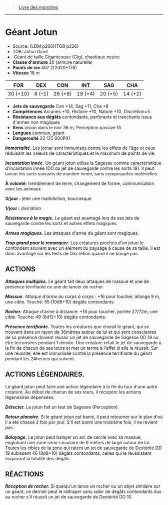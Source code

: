 ﻿> [Livre des monstres](tome_of_beasts.md)

---

# Géant Jotun

- Source: (LDM p206)(TOB p226)
- TOB: Jotun Giant
-  Géant de taille Gigantesque (Gig), chaotique neutre
- **Classe d'armure** 20 (armure naturelle)
- **Points de vie** 407 (22d20+176)
- **Vitesse** 18 m

|FOR|DEX|CON|INT|SAG|CHA|
|---|---|---|---|---|---|
|30 (+10)|8 (–1)|26 (+8)|18 (+4)|20 (+5)|14 (+2)|

- **Jets de sauvegarde** Con +14, Sag +11, Cha +8
- **Compétences** Arcanes +10, Histoire +10, Nature +10, Discrétion+5
- **Résistance aux dégâts** contondants, perforants et tranchants issus d'armes non magiques
- **Sens** vision dans le noir 36 m, Perception passive 15
- **Langues** commun, géant
- **Dangerosité** 22 (25 000PX)

**_Immortalité._** Les jotnar sont immunisés contre les effets de l'âge et ceux réduisant les valeurs de caractéristiques et le maximum de points de vie.

**_Incantation innée._** Un géant jotun utilise la Sagesse comme caractéristique d'incantation innée (DD du jet de sauvegarde contre les sorts 19). Il peut lancer les sorts suivants de manière innée, sans composantes matérielles:

**À volonté:** tremblement de terre, changement de forme, communication avec les animaux

**3/jour :** jeter une malédiction, bourrasque

**1/jour :** divination

**_Résistance à la magie._** Le géant est avantagé lors de ses jets de sauvegarde contre les sorts et autres effets magiques.

**_Armes magiques._** Les attaques d'arme du géant sont magiques.

**_Trop grand pour le remarquer._** Les créatures proches d'un jotun le confondent souvent avec un élément du paysage à cause de sa taille. Il est donc avantagé sur les tests de Discrétion quand il ne bouge pas.

## ACTIONS

**_Attaques multiples._** Le géant fait deux attaques de massue et une de présence terrifiante ou une de lancer de rocher.

**_Massue._** _Attaque d'arme au corps à corps :_ +16 pour toucher, allonge 9 m, une cible. Touché: 55 (10d8+10) dégâts contondants.

**_Rocher._** Attaque d'arme à distance: +16 pour toucher, portée 27/72m, une cible. Touché: 49 (6d12+10) dégâts contondants.

**_Présence terrifiante._** Toutes les créatures que choisit le géant, qui se trouvent dans un rayon de 36mètres autour de lui et qui sont conscientes de sa présence doivent réussir un jet de sauvegarde de Sagesse DD 19 ou être terrorisées pendant 1 minute. Une créature refait le jet de sauvegarde à la fin de chacun de ses tours et met un terme à l'effet si elle le réussit. Sur une réussite, elle est immunisée contre la présence terrifiante du géant pendant les 24heures qui suivent.

## ACTIONS LÉGENDAIRES.

Le géant jotun peut faire une action légendaire à la fin du tour d'une autre créature. Au début de chacun de ses tours, il récupère les actions légendaires dépensées.

**_Détecter._** Le jotun fait un test de Sagesse (Perception).

**_Retour planaire._** Si le géant jotun est banni, il peut retourner sur le plan d'où il a été chassé 2 fois par jour. S'il est banni une troisième fois, il ne revient pas.

**_Balayage._** Le jotun peut balayer un arc de cercle avec sa massue, englobant une zone semi-circulaire de 9 mètres de large autour de lui. Toutes les cibles de la zone qui ratent un jet de sauvegarde de Dextérité DD 19 subissent 46 (8d8+10) dégâts contondants, celles qui le réussissent esquivant la totalité des dégâts.

## RÉACTIONS

**_Réception de rocher._** Si quelqu'un lance un rocher ou un objet similaire sur un géant, ce dernier peut le rattraper sans subir de dégâts contondants dus au rocher s'il réussit un jet de sauvegarde de Dextérité DD 10.

